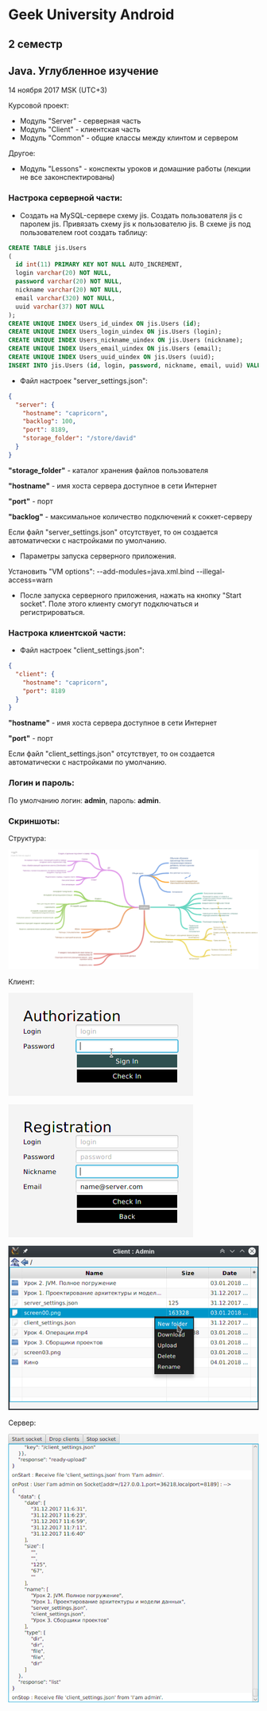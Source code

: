 # Geek University Android 
## 2 семестр
## Java. Углубленное изучение
14 ноября 2017 MSK (UTC+3)

Курсовой проект:
- Модуль "Server" - серверная часть 
- Модуль "Client" - клиентская часть
- Модуль "Common" - общие классы между клинтом и сервером

Другое:
- Модуль "Lessons" - конспекты уроков и домашние работы (лекции не все законспектированы)

### Настрока серверной части:

- Создать на MySQL-сервере схему jis.
Создать пользователя jis с паролем jis. Привязать схему jis к пользователю jis.
В схеме jis под пользователем root создать таблицу:

```sql
CREATE TABLE jis.Users
(
  id int(11) PRIMARY KEY NOT NULL AUTO_INCREMENT,
  login varchar(20) NOT NULL,
  password varchar(20) NOT NULL,
  nickname varchar(20) NOT NULL,
  email varchar(320) NOT NULL,
  uuid varchar(37) NOT NULL
);
CREATE UNIQUE INDEX Users_id_uindex ON jis.Users (id);
CREATE UNIQUE INDEX Users_login_uindex ON jis.Users (login);
CREATE UNIQUE INDEX Users_nickname_uindex ON jis.Users (nickname);
CREATE UNIQUE INDEX Users_email_uindex ON jis.Users (email);
CREATE UNIQUE INDEX Users_uuid_uindex ON jis.Users (uuid);
INSERT INTO jis.Users (id, login, password, nickname, email, uuid) VALUES (1, 'admin', 'admin', 'Admin', 'gDavidLevy@gmail.com', '1000');
```

- Файл настроек "server_settings.json":
```json
{
  "server": {
    "hostname": "capricorn",
    "backlog": 100,
    "port": 8189,
    "storage_folder": "/store/david"  
  }
}
```
**"storage_folder"** - каталог хранения файлов пользователя

**"hostname"** - имя хоста сервера доступное в сети Интернет

**"port"** - порт

**"backlog"** - максимальное количество подключений к соккет-серверу 

Если файл "server_settings.json" отсутствует, то он создается автоматически с настройками по умолчанию.

- Параметры запуска серверного приложения.

Установить "VM options": --add-modules=java.xml.bind --illegal-access=warn

- После запуска серверного приложения, нажать на кнопку "Start socket". 
Поле этого клиенту смогут подключаться и регистрироваться.

### Настрока клиентской части:

- Файл настроек "сlient_settings.json":
```json
{
  "client": {
    "hostname": "capricorn",
    "port": 8189
  }
}
```
**"hostname"** - имя хоста сервера доступное в сети Интернет

**"port"** - порт

Если файл "сlient_settings.json" отсутствует, то он создается автоматически с настройками по умолчанию.

### Логин и пароль:
По умолчанию логин: **admin**, пароль: **admin**.

### Скриншоты:

Структура:

![Alt text](screen00.png)

Клиент:

![Alt text](screen01.png)

![Alt text](screen02.png)

![Alt text](screen03.png)

Сервер:

![Alt text](screen04.png)

